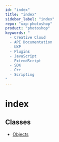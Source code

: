 ```yaml
---
id: "index"
title: "index"
sidebar_label: "index"
repo: "uxp-photoshop"
product: "photoshop"
keywords: "
  - Creative Cloud
  - API Documentation
  - UXP
  - Plugins
  - JavaScript
  - ExtendScript
  - SDK
  - C++
  - Scripting
"
---
```


# index

## Classes

- [Objects](/ps_reference/classes/index/)
